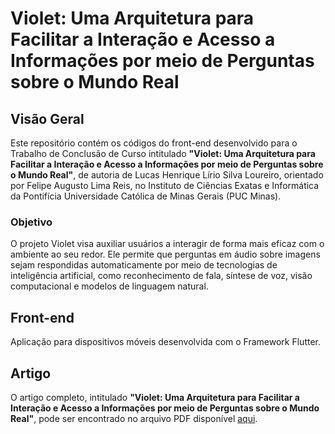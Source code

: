 # Violet: Uma Arquitetura para Facilitar a Interação e Acesso a Informações por meio de Perguntas sobre o Mundo Real

## Visão Geral

Este repositório contém os códigos do front-end desenvolvido para o Trabalho de Conclusão de Curso intitulado **"Violet: Uma Arquitetura para Facilitar a Interação e Acesso a Informações por meio de Perguntas sobre o Mundo Real"**, de autoria de Lucas Henrique Lírio Silva Loureiro, orientado por Felipe Augusto Lima Reis, no Instituto de Ciências Exatas e Informática da Pontifícia Universidade Católica de Minas Gerais (PUC Minas).

### Objetivo
O projeto Violet visa auxiliar usuários a interagir de forma mais eficaz com o ambiente ao seu redor. Ele permite que perguntas em áudio sobre imagens sejam respondidas automaticamente por meio de tecnologias de inteligência artificial, como reconhecimento de fala, síntese de voz, visão computacional e modelos de linguagem natural.

## Front-end
Aplicação para dispositivos móveis desenvolvida com o Framework Flutter.

## Artigo

O artigo completo, intitulado **"Violet: Uma Arquitetura para Facilitar a Interação e Acesso a Informações por meio de Perguntas sobre o Mundo Real"**, pode ser encontrado no arquivo PDF disponível [aqui](https://drive.google.com/file/d/12kNDulllgauURLNhjtFd3pgx1bu9prhE/view?usp=sharing).
